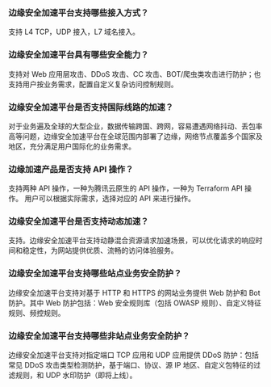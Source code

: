 ### 边缘安全加速平台支持哪些接入方式？
支持 L4 TCP，UDP 接入，L7 域名接入。


### 边缘安全加速平台具有哪些安全能力？
支持对 Web 应用层攻击、DDoS 攻击、CC 攻击、BOT/爬虫类攻击进行防护；也支持用户按业务需求，配置自定义复杂访问控制规则。

### 边缘安全加速平台是否支持国际线路的加速？
对于业务遍及全球的大型企业，数据传输跨国、跨网，容易遭遇网络抖动、丢包率高等问题，边缘安全加速平台在全球范围内部署了边缘，网络节点覆盖多个国家及地区，充分满足用户国际化的业务需求。

### 边缘加速产品是否支持 API 操作？
支持两种 API 操作，一种为腾讯云原生的 API 操作，一种为 Terraform API 操作。 用户可以根据实际需求，选择对应的 API 来进行操作。

### 边缘安全加速平台是否支持动态加速？
支持。边缘安全加速平台支持动静混合资源请求加速场景，可以优化请求的响应时间和稳定性，为网站提供优质、流畅的访问体验服务。

### 边缘安全加速平台支持哪些站点业务安全防护？
边缘安全加速平台支持对基于 HTTP 和 HTTPS 的网站业务提供 Web 防护和 Bot 防护。其中 Web 防护包括：Web 安全规则库（包括 OWASP 规则）、自定义特征规则、频控规则。

### 边缘安全加速平台支持哪些非站点业务安全防护？
边缘安全加速平台支持对指定端口 TCP 应用和 UDP 应用提供 DDoS 防护：包括常见 DDoS 攻击类型检测防护，基于端口、协议、源 IP 地区、自定义包特征的过滤规则，和 UDP 水印防护（即将上线）。
